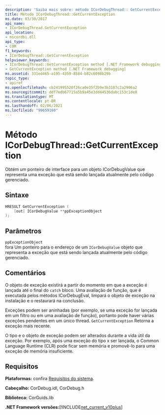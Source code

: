 ```yaml
---
description: 'Saiba mais sobre: método ICorDebugThread:: GetCurrentException'
title: Método ICorDebugThread::GetCurrentException
ms.date: 03/30/2017
api_name:
- ICorDebugThread.GetCurrentException
api_location:
- mscordbi.dll
api_type:
- COM
f1_keywords:
- ICorDebugThread::GetCurrentException
helpviewer_keywords:
- ICorDebugThread::GetCurrentException method [.NET Framework debugging]
- GetCurrentException method [.NET Framework debugging]
ms.assetid: 331ed465-a195-4359-8584-b82c6098b29b
topic_type:
- apiref
ms.openlocfilehash: cb241995520f26ca0e35f2b9e3b3187c2a2906a2
ms.sourcegitcommit: ddf7edb67715a5b9a45e3dd44536dabc153c1de0
ms.translationtype: MT
ms.contentlocale: pt-BR
ms.lasthandoff: 02/06/2021
ms.locfileid: "99659160"
---
```

# <a name="icordebugthreadgetcurrentexception-method"></a>Método ICorDebugThread::GetCurrentException

Obtém um ponteiro de interface para um objeto ICorDebugValue que representa uma exceção que está sendo lançada atualmente pelo código gerenciado.  
  
## <a name="syntax"></a>Sintaxe  
  
```cpp  
HRESULT GetCurrentException (  
    [out] ICorDebugValue **ppExceptionObject  
);  
```  
  
## <a name="parameters"></a>Parâmetros  

 `ppExceptionObject`  
 fora Um ponteiro para o endereço de um `ICorDebugValue` objeto que representa a exceção que está sendo lançada atualmente pelo código gerenciado.  
  
## <a name="remarks"></a>Comentários  

 O objeto de exceção existirá a partir do momento em que a exceção é lançada até o final do `catch` bloco. Uma avaliação de função, que é executada pelos métodos ICorDebugEval, limpará o objeto de exceção na instalação e o restaurará na conclusão.  
  
 Exceções podem ser aninhadas (por exemplo, se uma exceção for lançada em um filtro ou em uma avaliação de função), portanto pode haver várias exceções pendentes em um único thread. `GetCurrentException` Retorna a exceção mais recente.  
  
 O tipo e o objeto de exceção podem ser alterados durante a vida útil da exceção. Por exemplo, após uma exceção do tipo x ser lançada, o Common Language Runtime (CLR) pode ficar sem memória e promovê-lo para uma exceção de memória insuficiente.  
  
## <a name="requirements"></a>Requisitos  

 **Plataformas:** confira [Requisitos do sistema](../../get-started/system-requirements.md).  
  
 **Cabeçalho:** CorDebug.idl, CorDebug.h  
  
 **Biblioteca:** CorGuids.lib  
  
 **.NET Framework versões:**[!INCLUDE[net_current_v10plus](../../../../includes/net-current-v10plus-md.md)]
